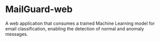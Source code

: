 # MailGuard-web
A web application that consumes a trained Machine Learning model for email classification, enabling the detection of normal and anomaly messages.
